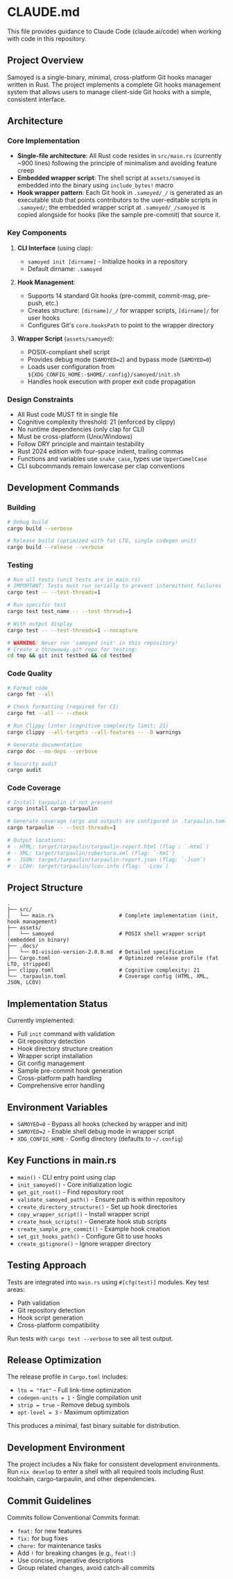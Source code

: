 # CLAUDE.md

This file provides guidance to Claude Code (claude.ai/code) when working with code in this repository.

## Project Overview

Samoyed is a single-binary, minimal, cross-platform Git hooks manager written in Rust. The project implements a complete Git hooks management system that allows users to manage client-side Git hooks with a simple, consistent interface.

## Architecture

### Core Implementation

- **Single-file architecture**: All Rust code resides in `src/main.rs` (currently ~900 lines) following the principle of minimalism and avoiding feature creep
- **Embedded wrapper script**: The shell script at `assets/samoyed` is embedded into the binary using `include_bytes!` macro
- **Hook wrapper pattern**: Each Git hook in `.samoyed/_/` is generated as an executable stub that points contributors to the user-editable scripts in `.samoyed/`; the embedded wrapper script at `.samoyed/_/samoyed` is copied alongside for hooks (like the sample pre-commit) that source it.

### Key Components

1. **CLI Interface** (using clap):
   - `samoyed init [dirname]` - Initialize hooks in a repository
   - Default dirname: `.samoyed`

2. **Hook Management**:
   - Supports 14 standard Git hooks (pre-commit, commit-msg, pre-push, etc.)
   - Creates structure: `[dirname]/_/` for wrapper scripts, `[dirname]/` for user hooks
   - Configures Git's `core.hooksPath` to point to the wrapper directory

3. **Wrapper Script** (`assets/samoyed`):
   - POSIX-compliant shell script
   - Provides debug mode (`SAMOYED=2`) and bypass mode (`SAMOYED=0`)
   - Loads user configuration from `${XDG_CONFIG_HOME:-$HOME/.config}/samoyed/init.sh`
   - Handles hook execution with proper exit code propagation

### Design Constraints

- All Rust code MUST fit in single file
- Cognitive complexity threshold: 21 (enforced by clippy)
- No runtime dependencies (only clap for CLI)
- Must be cross-platform (Unix/Windows)
- Follow DRY principle and maintain testability
- Rust 2024 edition with four-space indent, trailing commas
- Functions and variables use `snake_case`, types use `UpperCamelCase`
- CLI subcommands remain lowercase per clap conventions

## Development Commands

### Building
```bash
# Debug build
cargo build --verbose

# Release build (optimized with fat LTO, single codegen unit)
cargo build --release --verbose
```

### Testing
```bash
# Run all tests (unit tests are in main.rs)
# IMPORTANT: Tests must run serially to prevent intermittent failures
cargo test -- --test-threads=1

# Run specific test
cargo test test_name -- --test-threads=1

# With output display
cargo test -- --test-threads=1 --nocapture

# WARNING: Never run 'samoyed init' in this repository!
# Create a throwaway git repo for testing:
cd tmp && git init testbed && cd testbed
```

### Code Quality
```bash
# Format code
cargo fmt --all

# Check formatting (required for CI)
cargo fmt --all -- --check

# Run Clippy linter (cognitive complexity limit: 21)
cargo clippy --all-targets --all-features -- -D warnings

# Generate documentation
cargo doc --no-deps --verbose

# Security audit
cargo audit
```

### Code Coverage
```bash
# Install tarpaulin if not present
cargo install cargo-tarpaulin

# Generate coverage (args and outputs are configured in .tarpaulin.toml)
cargo tarpaulin -- --test-threads=1

# Output locations:
# - HTML: target/tarpaulin/tarpaulin-report.html (flag : `-Html`)
# - XML: target/tarpaulin/cobertura.xml (flag: `-Xml`)
# - JSON: target/tarpaulin/tarpaulin-report.json (flag: `-Json`)
# - LCOV: target/tarpaulin/lcov.info (flag: `-Lcov`)
```

## Project Structure

```
.
├── src/
│   └── main.rs                     # Complete implementation (init, hook management)
├── assets/
│   └── samoyed                     # POSIX shell wrapper script (embedded in binary)
├── .docs/
│   └── 01-vision-version-2.0.0.md  # Detailed specification
├── Cargo.toml                      # Optimized release profile (fat LTO, stripped)
├── clippy.toml                     # Cognitive complexity: 21
└── .tarpaulin.toml                 # Coverage config (HTML, XML, JSON, LCOV)
```

## Implementation Status

Currently implemented:
- Full `init` command with validation
- Git repository detection
- Hook directory structure creation
- Wrapper script installation
- Git config management
- Sample pre-commit hook generation
- Cross-platform path handling
- Comprehensive error handling

## Environment Variables

- `SAMOYED=0` - Bypass all hooks (checked by wrapper and init)
- `SAMOYED=2` - Enable shell debug mode in wrapper script
- `XDG_CONFIG_HOME` - Config directory (defaults to `~/.config`)

## Key Functions in main.rs

- `main()` - CLI entry point using clap
- `init_samoyed()` - Core initialization logic
- `get_git_root()` - Find repository root
- `validate_samoyed_path()` - Ensure path is within repository
- `create_directory_structure()` - Set up hook directories
- `copy_wrapper_script()` - Install wrapper script
- `create_hook_scripts()` - Generate hook stub scripts
- `create_sample_pre_commit()` - Example hook creation
- `set_git_hooks_path()` - Configure Git to use hooks
- `create_gitignore()` - Ignore wrapper directory

## Testing Approach

Tests are integrated into `main.rs` using `#[cfg(test)]` modules. Key test areas:
- Path validation
- Git repository detection
- Hook script generation
- Cross-platform compatibility

Run tests with `cargo test --verbose` to see all test output.

## Release Optimization

The release profile in `Cargo.toml` includes:
- `lto = "fat"` - Full link-time optimization
- `codegen-units = 1` - Single compilation unit
- `strip = true` - Remove debug symbols
- `opt-level = 3` - Maximum optimization

This produces a minimal, fast binary suitable for distribution.

## Development Environment

The project includes a Nix flake for consistent development environments. Run `nix develop` to enter a shell with all required tools including Rust toolchain, cargo-tarpaulin, and other dependencies.

## Commit Guidelines

Commits follow Conventional Commits format:
- `feat:` for new features
- `fix:` for bug fixes
- `chore:` for maintenance tasks
- Add `!` for breaking changes (e.g., `feat!:`)
- Use concise, imperative descriptions
- Group related changes, avoid catch-all commits
